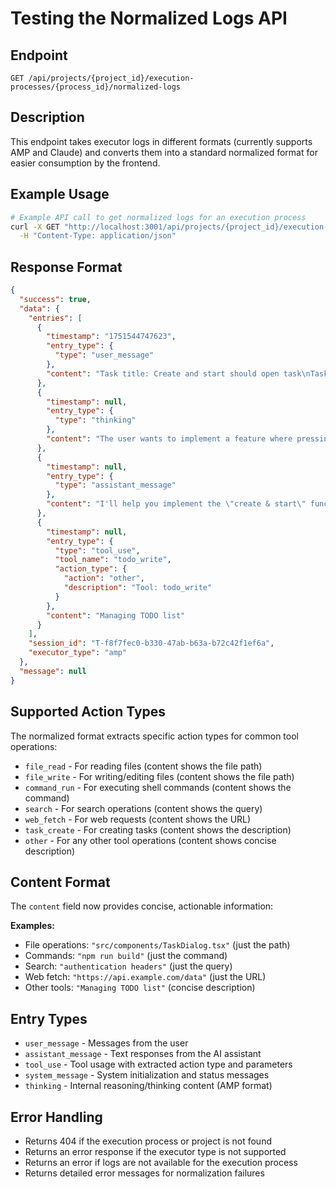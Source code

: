# Testing the Normalized Logs API

## Endpoint
`GET /api/projects/{project_id}/execution-processes/{process_id}/normalized-logs`

## Description
This endpoint takes executor logs in different formats (currently supports AMP and Claude) and converts them into a standard normalized format for easier consumption by the frontend.

## Example Usage

```bash
# Example API call to get normalized logs for an execution process
curl -X GET "http://localhost:3001/api/projects/{project_id}/execution-processes/{process_id}/normalized-logs" \
  -H "Content-Type: application/json"
```

## Response Format

```json
{
  "success": true,
  "data": {
    "entries": [
      {
        "timestamp": "1751544747623",
        "entry_type": {
          "type": "user_message"
        },
        "content": "Task title: Create and start should open task\nTask description: When I press 'create & start' on task creation dialog it should then open the task in the sidebar"
      },
      {
        "timestamp": null,
        "entry_type": {
          "type": "thinking"
        },
        "content": "The user wants to implement a feature where pressing \"create & start\" on the task creation dialog should open the task in the sidebar."
      },
      {
        "timestamp": null,
        "entry_type": {
          "type": "assistant_message"
        },
        "content": "I'll help you implement the \"create & start\" functionality. Let me explore the codebase to understand the current task creation and sidebar structure."
      },
      {
        "timestamp": null,
        "entry_type": {
          "type": "tool_use",
          "tool_name": "todo_write",
          "action_type": {
            "action": "other",
            "description": "Tool: todo_write"
          }
        },
        "content": "Managing TODO list"
      }
    ],
    "session_id": "T-f8f7fec0-b330-47ab-b63a-b72c42f1ef6a",
    "executor_type": "amp"
  },
  "message": null
}
```

## Supported Action Types

The normalized format extracts specific action types for common tool operations:

- `file_read` - For reading files (content shows the file path)
- `file_write` - For writing/editing files (content shows the file path)
- `command_run` - For executing shell commands (content shows the command)
- `search` - For search operations (content shows the query)
- `web_fetch` - For web requests (content shows the URL)
- `task_create` - For creating tasks (content shows the description)
- `other` - For any other tool operations (content shows concise description)

## Content Format

The `content` field now provides concise, actionable information:

**Examples:**
- File operations: `"src/components/TaskDialog.tsx"` (just the path)
- Commands: `"npm run build"` (just the command)
- Search: `"authentication headers"` (just the query)
- Web fetch: `"https://api.example.com/data"` (just the URL)
- Other tools: `"Managing TODO list"` (concise description)

## Entry Types

- `user_message` - Messages from the user
- `assistant_message` - Text responses from the AI assistant
- `tool_use` - Tool usage with extracted action type and parameters
- `system_message` - System initialization and status messages
- `thinking` - Internal reasoning/thinking content (AMP format)

## Error Handling

- Returns 404 if the execution process or project is not found
- Returns an error response if the executor type is not supported
- Returns an error if logs are not available for the execution process
- Returns detailed error messages for normalization failures
